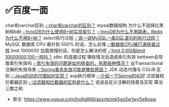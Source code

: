 # ✅百度一面
<!--page header-->


char和varchar区别
[✅char和varchar的区别？](https://www.yuque.com/hollis666/axzrte/xodf4gdc6i9goyt6?view=doc_embed)
mysql数据结构
为什么不选择红黑树和b树
[✅InnoDB为什么使用B+树实现索引？](https://www.yuque.com/hollis666/axzrte/uh3cy1?view=doc_embed)
[✅InnoDB为什么不用跳表，Redis为什么不用B+树？](https://www.yuque.com/hollis666/axzrte/lcz0grveudyoa16b?view=doc_embed)
select执行过程
[✅说一说MySQL一条SQL语句的执行过程？](https://www.yuque.com/hollis666/axzrte/dzkisw?view=doc_embed)
MySQL 数据库 CPU 飙升到 500% 的话，怎么处理
[✅数据库CPU被打满排查过程](https://www.yuque.com/hollis666/axzrte/yhfy70xlf7kegk0s?view=doc_embed)
limit 1000000 加载很慢的话，你是怎么解决的呢
[✅limit 0,100和limit 10000000,100一样吗？](https://www.yuque.com/hollis666/axzrte/gtpc5u4i7xmy13el?view=doc_embed)
jdbc 的连接过程
哪些情况会造成索引失效 bettwen会导致索引失效吗
[✅索引失效的问题是如何排查的，有那些种情况？](https://www.yuque.com/hollis666/axzrte/sgkrtodriyoliden?view=doc_embed)
@Transactional注解的失效场景
[✅Spring事务失效可能是哪些原因？](https://www.yuque.com/hollis666/axzrte/bz0tulziboigw24b?view=doc_embed)
JDK 动态代理与 CGLIB 区别
[✅Java的动态代理如何实现？](https://www.yuque.com/hollis666/axzrte/ugvfzx?view=doc_embed)
aop执行顺序
[✅介绍一下Spring的AOP](https://www.yuque.com/hollis666/axzrte/nget4r5wl2imegi7?view=doc_embed)
过滤器和拦截器区别
[✅过滤器和拦截器的区别是什么？](https://www.yuque.com/hollis666/axzrte/oo999uimvc6sxrob?view=doc_embed)
说说自定义注解的场景及实现
算法
三数之和


<!--page footer-->
- 原文: <https://www.yuque.com/hollis666/axzrte/mk5go5w1wy5e6paw>